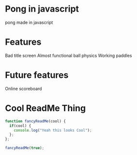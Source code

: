 # Pong in javascript
 pong made in javascript
 
# Features
Bad title screen
Almost functional ball physics
Working paddles

# Future features
Online scoreboard

# Cool ReadMe Thing

```javascript
function fancyReadMe(cool) {
  if(cool) {
    console.log("Yeah this looks Cool");
  };
};

fancyReadMe(true);
```
